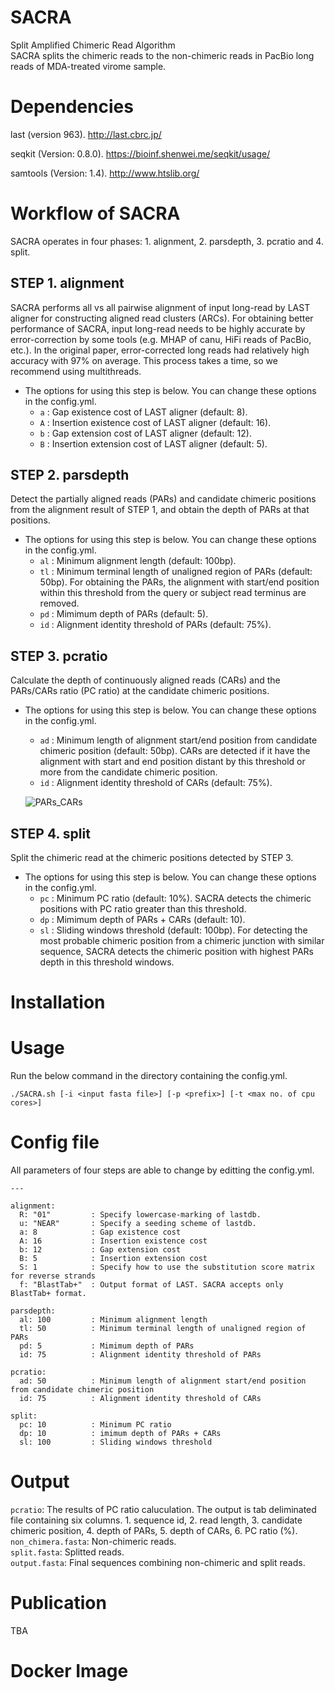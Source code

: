 # SACRA
Split Amplified Chimeric Read Algorithm  
SACRA splits the chimeric reads to the non-chimeric reads in PacBio long reads of MDA-treated virome sample.

# Dependencies

last (version 963).
http://last.cbrc.jp/

seqkit (Version: 0.8.0).
https://bioinf.shenwei.me/seqkit/usage/

samtools (Version: 1.4).
http://www.htslib.org/

# Workflow of SACRA
SACRA operates in four phases: 1. alignment, 2. parsdepth, 3. pcratio and 4. split.  

## STEP 1. alignment
SACRA performs all vs all pairwise alignment of input long-read by LAST aligner for constructing aligned read clusters (ARCs).
For obtaining better performance of SACRA, input long-read needs to be highly accurate by error-correction by some tools (e.g. MHAP of canu, HiFi reads of PacBio, etc.). In the original paper, error-corrected long reads had relatively high accuracy with 97% on average. This process takes a time, so we recommend using multithreads.

- The options for using this step is below. You can change these options in the config.yml.
    - `a` : Gap existence cost of LAST aligner (default: 8).
    - `A` : Insertion existence cost of LAST aligner (default: 16).
    - `b` : Gap extension cost of LAST aligner (default: 12).
    - `B` : Insertion extension cost of LAST aligner (default: 5).  

## STEP 2. parsdepth
Detect the partially aligned reads (PARs) and candidate chimeric positions from the alignment result of STEP 1, and obtain the depth of PARs at that positions.

- The options for using this step is below. You can change these options in the config.yml.
    - `al` : Minimum alignment length (default: 100bp).  
    - `tl` : Minimum terminal length of unaligned region of PARs (default: 50bp). For obtaining the PARs, the alignment with start/end position within this threshold from the query or subject read terminus are removed.  
    - `pd` : Mimimum depth of PARs (default: 5).  
    - `id` : Alignment identity threshold of PARs (default: 75%).  

## STEP 3. pcratio
Calculate the depth of continuously aligned reads (CARs) and the PARs/CARs ratio (PC ratio) at the candidate chimeric positions.

- The options for using this step is below. You can change these options in the config.yml.
    - `ad` : Minimum length of alignment start/end position from candidate chimeric position (default: 50bp). CARs are detected if it have the alignment with start and end position distant by this threshold or more from the candidate chimeric position.  
    - `id` : Alignment identity threshold of CARs (default: 75%).  
      
    ![PARs_CARs](https://github.com/hattori-lab/SACRA/blob/development/documentation/images/PARs_CARs.png)

## STEP 4. split
Split the chimeric read at the chimeric positions detected by STEP 3.

- The options for using this step is below. You can change these options in the config.yml.
    - `pc` : Minimum PC ratio (default: 10%). SACRA detects the chimeric positions with PC ratio greater than this threshold.  
    - `dp` : Mimimum depth of PARs + CARs (default: 10).  
    - `sl` : Sliding windows threshold (default: 100bp). For detecting the most probable chimeric position from a chimeric junction with similar sequence, SACRA detects the chimeric position with highest PARs depth in this threshold windows.  

# Installation


# Usage
Run the below command in the directory containing the config.yml.  
```
./SACRA.sh [-i <input fasta file>] [-p <prefix>] [-t <max no. of cpu cores>]
```

# Config file
All parameters of four steps are able to change by editting the config.yml.
```
---

alignment:
  R: "01"         : Specify lowercase-marking of lastdb.  
  u: "NEAR"       : Specify a seeding scheme of lastdb.  
  a: 8            : Gap existence cost
  A: 16           : Insertion existence cost
  b: 12           : Gap extension cost
  B: 5            : Insertion extension cost
  S: 1            : Specify how to use the substitution score matrix for reverse strands
  f: "BlastTab+"  : Output format of LAST. SACRA accepts only BlastTab+ format.

parsdepth:
  al: 100         : Minimum alignment length
  tl: 50          : Minimum terminal length of unaligned region of PARs
  pd: 5           : Mimimum depth of PARs
  id: 75          : Alignment identity threshold of PARs

pcratio:
  ad: 50          : Minimum length of alignment start/end position from candidate chimeric position
  id: 75          : Alignment identity threshold of CARs

split:
  pc: 10          : Minimum PC ratio
  dp: 10          : imimum depth of PARs + CARs
  sl: 100         : Sliding windows threshold
```


# Output
`pcratio`: The results of PC ratio caluculation. The output is tab deliminated file containing six columns. 1. sequence id, 2. read length, 3. candidate chimeric position, 4. depth of PARs, 5. depth of CARs, 6. PC ratio (%).  
`non_chimera.fasta`: Non-chimeric reads.  
`split.fasta`: Splitted reads.  
`output.fasta`: Final sequences combining non-chimeric and split reads.  

# Publication
TBA  

# Docker Image
